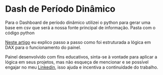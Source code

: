 # Dash de Período Dinâmico
Para o Dashboard de período dinâmico utilizei o python para gerar uma base em csv que será a nossa fonte principal de informação. Pasta com o código python

[Neste artigo](https://www.linkedin.com/pulse/boas-pr%C3%A1ticas-trazer-%C3%BAltimo-per%C3%ADdo-padr%C3%A3o-davi-rodrigues-pmy1f) eu explico passo a passo como foi estruturada a lógica em DAX para o funcionamento do painel.

Painel desenvolvido com fins educativos, sinta-se à vontade para aplicar a lógica em seus projetos, mas não esqueça de mencionar e se possível engajar no meu [Linkedin](https://www.linkedin.com/in/davidrs049/), isso ajuda e incentiva a continuidade do trabalho.